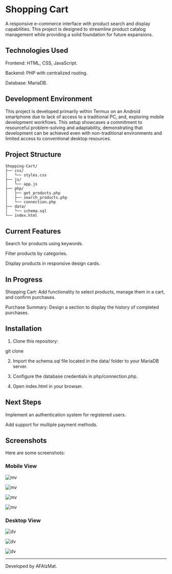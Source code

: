 # Shopping Cart

A responsive e-commerce interface with product search and display capabilities. This project is designed to streamline product catalog management while providing a solid foundation for future expansions.

## Technologies Used

Frontend: HTML, CSS, JavaScript.

Backend: PHP with centralized routing.

Database: MariaDB.

## Development Environment

This project is developed primarily within Termux on an Android smartphone due to lack of access to a traditional PC, and, exploring mobile development workflows. This setup showcases a commitment to resourceful problem-solving and adaptability, demonstrating that development can be achieved even with non-traditional environments and limited access to conventional desktop resources.

## Project Structure
```
Shopping-Cart/
├── css/
│   └── styles.css
├── js/
│   └── app.js
├── php/
│   ├── get_products.php
│   ├── search_products.php
│   └── connection.php
├── data/
│   └── schema.sql
└── index.html
```
## Current Features

Search for products using keywords.

Filter products by categories.

Display products in responsive design cards.

## In Progress

Shopping Cart: Add functionality to select products, manage them in a cart, and confirm purchases.

Purchase Summary: Design a section to display the history of completed purchases.

## Installation

1. Clone this repository:

git clone <repository URL>

2. Import the schema.sql file located in the data/ folder to your MariaDB server.

3. Configure the database credentials in php/connection.php.

4. Open index.html in your browser.

## Next Steps

Implement an authentication system for registered users.

Add support for multiple payment methods.

## Screenshots 

Here are some screenshots:

### Mobile View
   
![mv](/ss/mv1.png)

![mv](/ss/mv2.png)

![mv](/ss/mv3.png)

![mv](/ss/mv4.png)


### Desktop View

![dv](/ss/dv1.png)

![dv](/ss/dv2.png)

![dv](/ss/dv4.png)

---

Developed by AFAlzMat.

